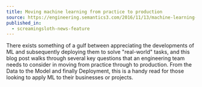 ```yaml
---
title: Moving machine learning from practice to production
source: https://engineering.semantics3.com/2016/11/13/machine-learning-practice-to-production/
published_in:
  - screamingsloth-news-feature
---
```


There exists something of a gulf between appreciating the developments of ML and subsequently deploying them to solve "real-world" tasks, and this blog post walks through several key questions that an engineering team needs to consider in moving from practice through to production. From the Data to the Model and finally Deployment, this is a handy read for those looking to apply ML to their businesses or projects.
